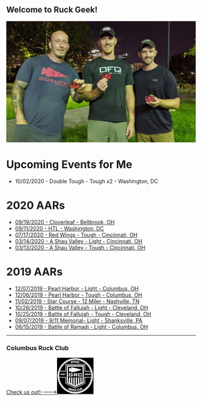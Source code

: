 ## Welcome to Ruck Geek!

![Bolts with Amigos](2020/09/htl/images/boltsAmigos.jpg "Bolts with Amigos")

# Upcoming Events for Me
* 10/02/2020 - Double Tough - Tough x2 - Washington, DC

# 2020 AARs
* [09/19/2020 - Cloverleaf - Bellbrook, OH](2020/09/Cloverleaf/cloverleaf.md)
* [09/11/2020 - HTL - Washington, DC](2020/09/HTL/911HTL.md)
* [07/17/2020 - Red Wings - Tough - Cincinnati, OH](2020/07/redWingsTough.md)
* [03/14/2020 - A Shau Valley - Light - Cincinnati, OH](2020/03/aShauValleyLight.md)
* [03/13/2020 - A Shau Valley - Tough - Cincinnati, OH](2020/03/aShauValleyTough.md)

# 2019 AARs
* [12/07/2019 - Pearl Harbor - Light - Columbus, OH](2019/12/pearlHarborLight.md)
* [12/06/2019 - Pearl Harbor - Tough - Columbus, OH](2019/12/pearlHarborTough.md)
* [11/02/2019 - Star Course - 12 Miler - Nashville, TN](2019/11/Nashville12MileStarCourse.md)
* [10/26/2019 - Battle of Fallujah - Light - Cleveland, OH](2019/10/battleOfFallujahLight.md)
* [10/25/2019 - Battle of Fallujah - Tough - Cleveland, OH](2019/10/battleOfFallujahTough.md)
* [09/07/2019 - 9/11 Memorial- Light - Shanksville, PA](2019/09/911Memorial.md)
* [06/15/2019 - Battle of Ramadi - Light - Columbus, OH](2019/06/battle-of-ramadi-light.MD)



---
### Columbus Ruck Club
[Check us out!---->![GORUCK Official Club](images/goruckClubSmall.png)](https://www.facebook.com/columbusruckingclub/)
